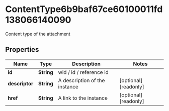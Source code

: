 

# ContentType6b9baf67ce60100011fd138066140090

Content type of the attachment

## Properties

| Name | Type | Description | Notes |
|------------ | ------------- | ------------- | -------------|
|**id** | **String** | wid / id / reference id |  |
|**descriptor** | **String** | A description of the instance |  [optional] [readonly] |
|**href** | **String** | A link to the instance |  [optional] [readonly] |



